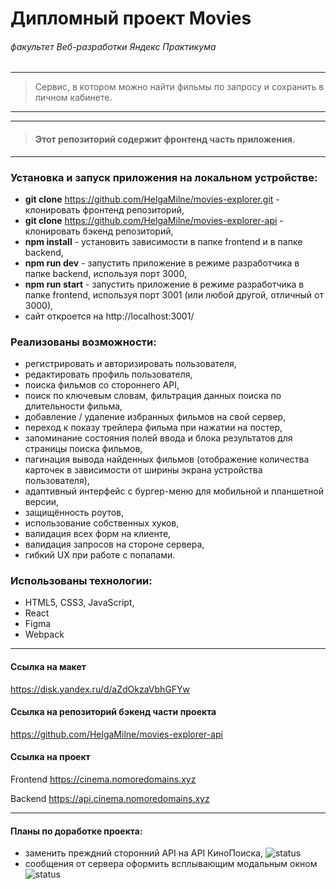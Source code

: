 # Дипломный проект Movies
###### *факультет Веб-разработки Яндекс Практикума*

-----
> Сервис, в котором можно найти фильмы по запросу и сохранить в личном кабинете.
-----

-----
> #### Этот репозиторий содержит фронтенд часть приложения.
-----

###  Установка и запуск приложения на локальном устройстве:

* **git clone** https://github.com/HelgaMilne/movies-explorer.git - клонировать  фронтенд репозиторий,
* **git clone** https://github.com/HelgaMilne/movies-explorer-api - клонировать  бэкенд репозиторий,
* **npm install** - установить зависимости в папке frontend и в папке backend,
* **npm run dev** - запустить приложение в режиме разработчика в папке backend, используя  порт 3000,
* **npm run start** - запустить приложение в режиме разработчика в папке frontend, используя порт 3001 (или любой другой, отличный от 3000),
* сайт откроется на http://localhost:3001/

###  Реализованы возможности:

* регистрировать и авторизировать пользователя,
* редактировать профиль пользователя,
* поиска фильмов со стороннего API,
* поиск по ключевым словам, фильтрация данных поиска по длительности фильма,
* добавление / удаление избранных фильмов на свой сервер,
* переход к показу трейлера фильма при нажатии на постер,
* запоминание состояния полей ввода и блока результатов для страницы поиска фильмов,
* пагинация вывода найденных фильмов (отображение количества карточек в зависимости от ширины экрана устройства пользователя),
* адаптивный интерфейс с бургер-меню для мобильной и планшетной версии,
* защищённость роутов,
* использование собственных хуков,
* валидация всех форм на клиенте,
* валидация запросов на стороне сервера,
* гибкий UX при работе с попапами.

###  Использованы технологии:

* HTML5, CSS3, JavaScript,
* React
* Figma
* Webpack

-----

#### Ссылка на макет
https://disk.yandex.ru/d/aZdOkzaVbhGFYw

#### Ссылка на репозиторий бэкенд части проекта
https://github.com/HelgaMilne/movies-explorer-api

#### Ссылка на проект

Frontend https://cinema.nomoredomains.xyz

Backend https://api.cinema.nomoredomains.xyz

-----

#### Планы по доработке проекта:

* заменить преждний сторонний API на API КиноПоиска, ![status](https://img.shields.io/badge/status-backlog25-yellowgreen)
* сообщения от сервера  оформить всплывающим модальным окном
  ![status](https://img.shields.io/badge/status-backlog25-yellowgreen)


